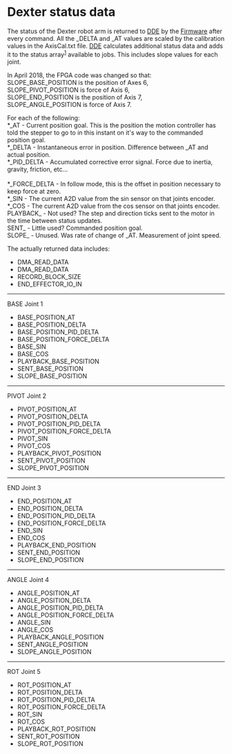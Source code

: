 # Dexter status data

The status of the Dexter robot arm is returned to [DDE](DDE) by the [Firmware](Firmware) after every command. All the _DELTA and _AT values are scaled by the calibration values in the AxisCal.txt file. [DDE](DDE) calculates additional status data and adds it to the status array<sup>[1](https://github.com/cfry/dde/blob/e53ec91c4c6e0d3755a4e370af5d62ac8dc84e22/doc/ref_man.html#L2730)</sup> available to jobs. This includes slope values for each joint.

In April 2018, the FPGA code was changed so that:
<BR> SLOPE_BASE_POSITION is the position of Axes 6,
<BR> SLOPE_PIVOT_POSITION is force of Axis 6,
<BR> SLOPE_END_POSITION is the position of Axis 7,
<BR> SLOPE_ANGLE_POSITION is force of Axis 7.

For each of the following:
<BR>\*\_AT - Current position goal. This is the position the motion controller has told the stepper to go to in this instant on it's way to the commanded position goal. 
<BR>\*\_DELTA - Instantaneous error in position. Difference between \_AT and actual position. 
<BR>\*\_PID_DELTA - Accumulated corrective error signal. Force due to inertia, gravity, friction, etc...  
<BR>\*\_FORCE_DELTA - In follow mode, this is the offset in position necessary to keep force at zero. 
<BR>\*\_SIN - The current A2D value from the sin sensor on that joints encoder. 
<BR>\*\_COS - The current A2D value from the cos sensor on that joints encoder. 
<BR>PLAYBACK\_ - Not used? The step and direction ticks sent to the motor in the time between status updates.
<BR>SENT\_  - Little used? Commanded position goal.
<BR>SLOPE\_ - Unused. Was rate of change of \_AT. Measurement of joint speed. 

The actually returned data includes:
* DMA_READ_DATA
* DMA_READ_DATA
* RECORD_BLOCK_SIZE
* END_EFFECTOR_IO_IN

***
BASE Joint 1

* BASE_POSITION_AT
* BASE_POSITION_DELTA 
* BASE_POSITION_PID_DELTA
* BASE_POSITION_FORCE_DELTA
* BASE_SIN
* BASE_COS
* PLAYBACK_BASE_POSITION 
* SENT_BASE_POSITION 
* SLOPE_BASE_POSITION

***
PIVOT Joint 2

* PIVOT_POSITION_AT
* PIVOT_POSITION_DELTA
* PIVOT_POSITION_PID_DELTA
* PIVOT_POSITION_FORCE_DELTA
* PIVOT_SIN
* PIVOT_COS
* PLAYBACK_PIVOT_POSITION
* SENT_PIVOT_POSITION
* SLOPE_PIVOT_POSITION

***
END Joint 3

* END_POSITION_AT
* END_POSITION_DELTA
* END_POSITION_PID_DELTA
* END_POSITION_FORCE_DELTA
* END_SIN
* END_COS
* PLAYBACK_END_POSITION
* SENT_END_POSITION
* SLOPE_END_POSITION

***
ANGLE Joint 4

* ANGLE_POSITION_AT
* ANGLE_POSITION_DELTA
* ANGLE_POSITION_PID_DELTA
* ANGLE_POSITION_FORCE_DELTA
* ANGLE_SIN
* ANGLE_COS
* PLAYBACK_ANGLE_POSITION
* SENT_ANGLE_POSITION
* SLOPE_ANGLE_POSITION

***
ROT Joint 5

* ROT_POSITION_AT
* ROT_POSITION_DELTA
* ROT_POSITION_PID_DELTA
* ROT_POSITION_FORCE_DELTA
* ROT_SIN
* ROT_COS
* PLAYBACK_ROT_POSITION
* SENT_ROT_POSITION
* SLOPE_ROT_POSITION

